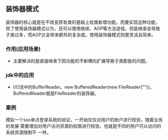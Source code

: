 ## 装饰器模式
装饰器的核⼼就是在不改变原有类的基础上给类新增功能。而要实现这种功能，
除了使用装饰器模式以为，还可以使用继续、AOP等方法途径。但是继承会导致
子类过多，而AOP又会带来额外的复杂度。使用装饰器模式则更灵活且简单。

### 作用(应用场景)
- 主要解决的是直接继承下因功能的不断横向扩展导致子类膨胀的问题。

### jdk中的应用
- I/O流中的BufferReader。new BufferedReader(new FileReader(""))。
BufferedReader就是FileReader的装饰器。

### 案例
模拟一个sso单点登录系统的验证，一开始仅仅对用户的账户进行校验，随着业务的发展
需要增加对用户访问资源的权限进行校验，也就是不同的用户可以访问的系统资源限制不
一样。